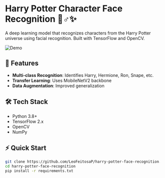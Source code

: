 # Harry Potter Character Face Recognition 🧙♂️✨  

A deep learning model that recognizes characters from the Harry Potter universe using facial recognition. Built with TensorFlow and OpenCV.

![Demo](https://i.gifer.com/origin/57/575331c9bf0cec11f0b93098cf60511e_w200.gif)

## 🚀 Features  
- **Multi-class Recognition**: Identifies Harry, Hermione, Ron, Snape, etc.    
- **Transfer Learning**: Uses MobileNetV2 backbone  
- **Data Augmentation**: Improved generalization  

## 🛠️ Tech Stack  
- Python 3.8+  
- TensorFlow 2.x  
- OpenCV  
- NumPy  

## ⚡ Quick Start  
```bash
git clone https://github.com/LeoFeitosaP/harry-potter-face-recognition.git  
cd harry-potter-face-recognition  
pip install -r requirements.txt  
